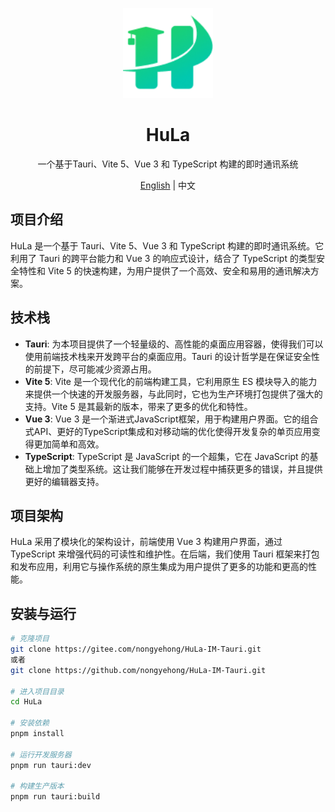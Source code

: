 <p align="center">
  <img width="144px" src="logo.png" />
</p>

<h1 align="center">HuLa</h1>
<p align="center">一个基于Tauri、Vite 5、Vue 3 和 TypeScript 构建的即时通讯系统</p>

<p align="center"><a href="README.md">English</a> | 中文</p>

## 项目介绍

HuLa 是一个基于 Tauri、Vite 5、Vue 3 和 TypeScript 构建的即时通讯系统。它利用了 Tauri 的跨平台能力和 Vue 3 的响应式设计，结合了 TypeScript 的类型安全特性和 Vite 5 的快速构建，为用户提供了一个高效、安全和易用的通讯解决方案。

## 技术栈

- **Tauri**: 为本项目提供了一个轻量级的、高性能的桌面应用容器，使得我们可以使用前端技术栈来开发跨平台的桌面应用。Tauri 的设计哲学是在保证安全性的前提下，尽可能减少资源占用。
- **Vite 5**: Vite 是一个现代化的前端构建工具，它利用原生 ES 模块导入的能力来提供一个快速的开发服务器，与此同时，它也为生产环境打包提供了强大的支持。Vite 5 是其最新的版本，带来了更多的优化和特性。
- **Vue 3**: Vue 3 是一个渐进式JavaScript框架，用于构建用户界面。它的组合式API、更好的TypeScript集成和对移动端的优化使得开发复杂的单页应用变得更加简单和高效。
- **TypeScript**: TypeScript 是 JavaScript 的一个超集，它在 JavaScript 的基础上增加了类型系统。这让我们能够在开发过程中捕获更多的错误，并且提供更好的编辑器支持。

## 项目架构

HuLa 采用了模块化的架构设计，前端使用 Vue 3 构建用户界面，通过 TypeScript 来增强代码的可读性和维护性。在后端，我们使用 Tauri 框架来打包和发布应用，利用它与操作系统的原生集成为用户提供了更多的功能和更高的性能。

## 安装与运行

```bash
# 克隆项目
git clone https://gitee.com/nongyehong/HuLa-IM-Tauri.git
或者
git clone https://github.com/nongyehong/HuLa-IM-Tauri.git

# 进入项目目录
cd HuLa

# 安装依赖
pnpm install

# 运行开发服务器
pnpm run tauri:dev

# 构建生产版本
pnpm run tauri:build